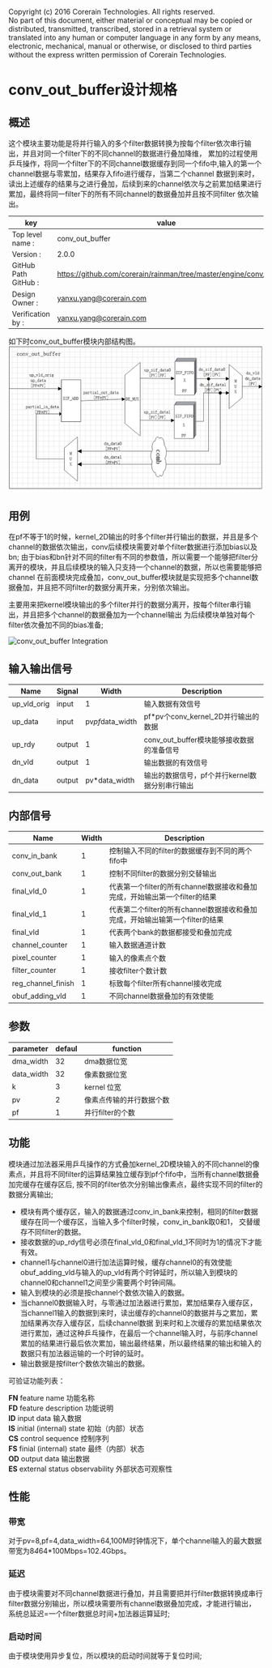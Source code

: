 Copyright (c) 2016 Corerain Technologies. All rights reserved.  
No part of this document, either material or conceptual may be 
copied or distributed, transmitted, transcribed, stored in a retrieval 
system or translated into any human or computer language in
any form by any means, electronic, mechanical, manual
or otherwise, or disclosed to third parties without
the express written permission of Corerain Technologies. 
  
# conv_out_buffer设计规格

## 概述
这个模块主要功能是将并行输入的多个filter数据转换为按每个filter依次串行输出，并且对同一个filter下的不同channel的数据进行叠加降维，
累加的过程使用乒乓操作，将同一个filter下的不同channel数据缓存到同一个fifo中,输入的第一个channel数据与零累加，结果存入fifo进行缓存，当第二个channel
数据到来时，读出上述缓存的结果与之进行叠加，后续到来的channel依次与之前累加结果进行累加，最终将同一filter下的所有不同channel的数据叠加并且按不同filter
依次输出。

key | value 
--- | --- 
Top level name : | conv_out_buffer 
Version : |	2.0.0
GitHub Path GitHub : | https://github.com/corerain/rainman/tree/master/engine/conv/hdl
Design Owner : | yanxu.yang@corerain.com
Verification by : | yanxu.yang@corerain.com


如下时conv_out_buffer模块内部结构图。
![conv_out_buffer Structure](conv_out_buffer_architecture.png)

## 用例

在pf不等于1的时候，kernel_2D输出的时多个filter并行输出的数据，并且是多个channel的数据依次输出，conv后续模块需要对单个filter数据进行添加bias以及bn;
由于bias和bn针对不同的filter有不同的参数值，所以需要一个能够把filter分离开的模块，并且后续模块的输入只支持一个channel的数据，所以也需要能够把channel
在前面模块完成叠加，conv_out_buffer模块就是实现把多个channel数据叠加，并且把不同filter的数据分离开来，分别依次输出。

主要用来把kernel模块输出的多个filter并行的数据分离开，按每个filter串行输出，并且把多个channel的数据叠加为一个channel输出
为后续模块单独对每个filter依次叠加不同的bias准备;

![conv_out_buffer Integration](conv_out_buffer_integration.png)

## 输入输出信号

|Name|Signal|Width|Description|
| --- | --- | --- | --- |
| up_vld_orig | input | 1 | 输入数据有效信号 |
| up_data | input | pv*pf*data_width | pf*pv个conv_kernel_2D并行输出的数据|
| up_rdy | output | 1 | conv_out_buffer模块能够接收数据的准备信号 |
| dn_vld | output | 1 | 输出数据的有效信号|
| dn_data | output | pv*data_width | 输出的数据信号，pf个并行kernel数据分别串行输出|

## 内部信号

|Name|Width|Description|
| --- | --- | --- |
| conv_in_bank | 1 | 控制输入不同的filter的数据缓存到不同的两个fifo中 |
| conv_out_bank | 1 | 控制不同filter的数据分别交替输出 |
| final_vld_0 | 1 | 代表第一个filter的所有channel数据接收和叠加完成，开始输出第一个filter的结果 |
| final_vld_1 | 1 | 代表第二个filter的所有channel数据接收和叠加完成，开始输出输第一个filter的结果 |
| final_vld | 1 | 代表两个bank的数据都接受和叠加完成 |
| channel_counter | 1 | 输入数据通道计数 |
| pixel_counter | 1 | 输入的像素点个数 | 
| filter_counter | 1 | 接收filter个数计数 |
| reg_channel_finish | 1 | 标致每个filter所有channel接收完成 |
| obuf_adding_vld | 1 | 不同channel数据叠加的有效使能 |

## 参数

| parameter | defaul | function |
| --- | --- | --- | 
| dma_width  | 32 | dma数据位宽 	  		|
| data_width | 32 | 像素数据位宽	  		|
| k			 | 3  | kernel 位宽 	  		|
| pv  		 | 2  | 像素点传输的并行数据个数|
| pf  		 | 1  | 并行filter的个数		|

## 功能

模块通过加法器采用乒乓操作的方式叠加kernel_2D模块输入的不同channel的像素点，并且将不同filter的运算结果独立缓存到pf个fifo中，当所有channel数据叠加完缓存在缓存区后,
按不同的filter依次分别输出像素点，最终实现不同的filter的数据分离输出;

* 模块有两个缓存区，输入的数据通过conv_in_bank来控制，相同的filter数据缓存在同一个缓存区，当输入多个filter时候，conv_in_bank取0和1，
交替缓存不同filter的数据。
* 接收数据的up_rdy信号必须在final_vld_0和final_vld_1不同时为1的情况下才能有效。
* channel1与channel0进行加法运算时候，缓存channel0的有效使能obuf_adding_vld与输入的up_vld有两个时钟延时，所以输入到模块的channel0和channel1之间至少需要两个时钟间隔。
* 输入到模块的必须是按channel个数依次输入的数据。
* 当channel0数据输入时，与零通过加法器进行累加，累加结果存入缓存区，当channel1输入的数据到来时，读出缓存的channel0的数据并与之累加，累加结果再次存入缓存区，后续channel数据
到来时和上次缓存的累加结果依次进行累加，通过这种乒乓操作，在最后一个channel输入时，与前序channel累加的结果进行最后依次累加，输出最终结果，所以最终结果的输出和输入的数据只有加法器运输的一个时钟的延时。
* 输出数据是按filter个数依次输出的数据。

可验证功能列表：

**FN** feature name 功能名称  
**FD** feature description 功能说明  
**ID** input data 输入数据  
**IS** initial (internal) state 初始（内部）状态  
**CS** control sequence 控制序列  
**FS** finial (internal) state 最终（内部）状态  
**OD** output data 输出数据  
**ES** external status observability 外部状态可观察性 

## 性能

### 带宽
对于pv=8,pf=4,data_width=64,100M时钟情况下，单个channel输入的最大数据带宽为8*4*64*100Mbps=102.4Gbps。
### 延迟
由于模块需要对不同channel数据进行叠加，并且需要把并行filter数据转换成串行filter数据分别输出，所以模块需要所有channel数据叠加完成，才能进行输出，
系统总延迟=一个filter数据总时间+加法器运算延时;
### 启动时间
由于模块使用异步复位，所以模块的启动时间就等于复位时间;
